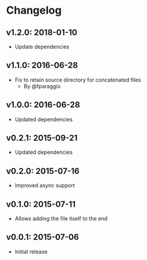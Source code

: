 # Changelog

## v1.2.0: 2018-01-10

- Update dependencies

## v1.1.0: 2016-06-28

- Fix to retain source directory for concatenated files
  - By @fparaggio

## v1.0.0: 2016-06-28

- Updated dependencies

## v0.2.1: 2015-09-21

- Updated dependencies

## v0.2.0: 2015-07-16

- Improved async support

## v0.1.0: 2015-07-11

- Allows adding the file itself to the end

## v0.0.1: 2015-07-06

- Initial release
